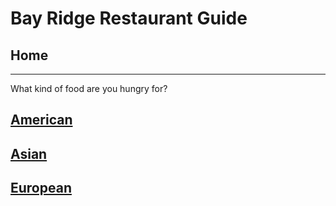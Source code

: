 # Bay Ridge Restaurant Guide
## Home
---
What kind of food are you hungry for?
## [American](american/american.md)
## [Asian](asian/asian.md)
## [European](European/European.md)